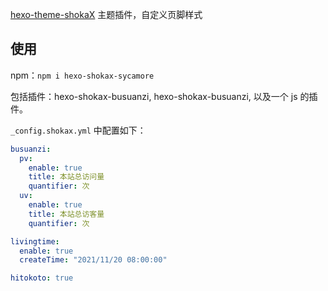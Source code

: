 [hexo-theme-shokaX](https://github.com/zkz098/hexo-theme-shokaX) 主题插件，自定义页脚样式

## 使用
npm：`npm i hexo-shokax-sycamore`

包括插件：hexo-shokax-busuanzi, hexo-shokax-busuanzi, 以及一个 js 的插件。

`_config.shokax.yml` 中配置如下：

```yaml
busuanzi:
  pv:
    enable: true
    title: 本站总访问量
    quantifier: 次
  uv:
    enable: true
    title: 本站总访客量
    quantifier: 次

livingtime:
  enable: true
  createTime: "2021/11/20 08:00:00"

hitokoto: true
```